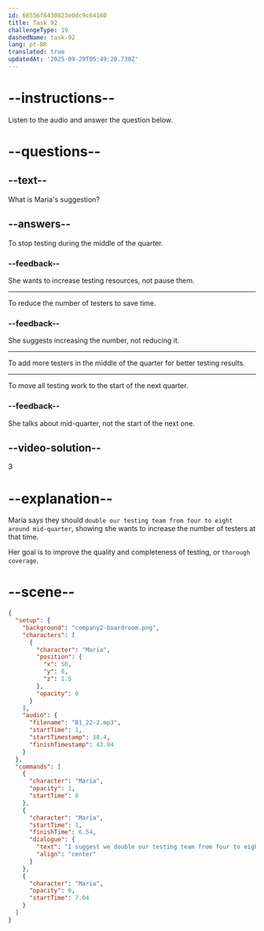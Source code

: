 ```yaml
---
id: 68556f6430823e0dc9c64160
title: Task 92
challengeType: 19
dashedName: task-92
lang: pt-BR
translated: true
updatedAt: '2025-09-29T05:49:20.730Z'
---
```


<!-- (Audio) Maria: I suggest we double our testing team from four to eight around mid-quarter to ensure thorough coverage. -->

# --instructions--

Listen to the audio and answer the question below.

# --questions--

## --text--

What is Maria's suggestion?

## --answers--

To stop testing during the middle of the quarter.

### --feedback--

She wants to increase testing resources, not pause them.

---

To reduce the number of testers to save time.

### --feedback--

She suggests increasing the number, not reducing it.

---

To add more testers in the middle of the quarter for better testing results.

---

To move all testing work to the start of the next quarter.

### --feedback--

She talks about mid-quarter, not the start of the next one.

## --video-solution--

3

# --explanation--

Maria says they should `double our testing team from four to eight around mid-quarter`, showing she wants to increase the number of testers at that time.

Her goal is to improve the quality and completeness of testing, or `thorough coverage`.

# --scene--

```json
{
  "setup": {
    "background": "company2-boardroom.png",
    "characters": [
      {
        "character": "Maria",
        "position": {
          "x": 50,
          "y": 0,
          "z": 1.5
        },
        "opacity": 0
      }
    ],
    "audio": {
      "filename": "B1_22-2.mp3",
      "startTime": 1,
      "startTimestamp": 38.4,
      "finishTimestamp": 43.94
    }
  },
  "commands": [
    {
      "character": "Maria",
      "opacity": 1,
      "startTime": 0
    },
    {
      "character": "Maria",
      "startTime": 1,
      "finishTime": 6.54,
      "dialogue": {
        "text": "I suggest we double our testing team from four to eight around mid-quarter to ensure thorough coverage.",
        "align": "center"
      }
    },
    {
      "character": "Maria",
      "opacity": 0,
      "startTime": 7.04
    }
  ]
}
```
